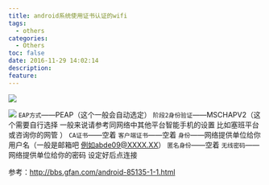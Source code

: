 ```yaml
---
title: android系统使用证书认证的wifi
tags:
  - others
categories:
  - Others
toc: false
date: 2016-11-29 14:02:14
description: 
feature: 
---
```


![](http://i187.photobucket.com/albums/x62/dunefox_corsac/milestone/2010-04-06-15-45-27.png)
<!-- more -->
![](http://i187.photobucket.com/albums/x62/dunefox_corsac/milestone/2010-04-06-15-46-06.png)
`EAP方式`——PEAP（这个一般会自动选定）
`阶段2身份验证`——MSCHAPV2（这个需要自行选择 一般来说请参考同网络中其他平台智能手机的设置 比如塞班平台 或咨询你的网管 ）
`CA证书`——空着
`客户端证书`——空着
`身份`——网络提供单位给你用户名（一般是邮箱吧 例如abde09@XXXX.XX）
`匿名身份`——空着
`无线密码`——网络提供单位给你的密码
设定好后点连接

参考：http://bbs.gfan.com/android-85135-1-1.html